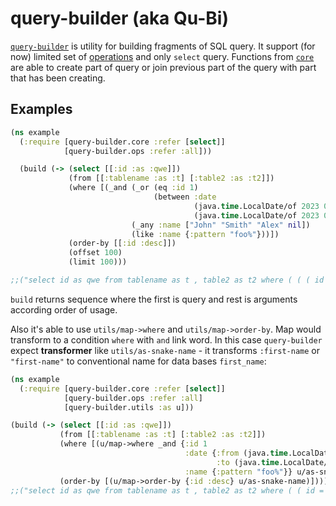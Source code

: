 # query-builder (aka Qu-Bi)

[`query-builder`](https://github.com/vial0ft/ouch-it-hurts/tree/main/src/clj/ouch_it_hurts/query_builder) is utility for building fragments of SQL query. It support (for now) limited set of [operations](https://github.com/vial0ft/ouch-it-hurts/blob/main/src/clj/ouch_it_hurts/query_builder/ops.clj#L3) and only `select` query. Functions from [`core`](https://github.com/vial0ft/ouch-it-hurts/blob/main/src/clj/ouch_it_hurts/query_builder/core.clj) are able to create part of query or join previous part of the query with part that has been creating.


## Examples

```clojure
(ns example
  (:require [query-builder.core :refer [select]]
            [query-builder.ops :refer :all]))

  (build (-> (select [[:id :as :qwe]])
             (from [[:tablename :as :t] [:table2 :as :t2]])
             (where [(_and (_or (eq :id 1)
                                (between :date
                                         (java.time.LocalDate/of 2023 01 01)
                                         (java.time.LocalDate/of 2023 01 02)))
                           (_any :name ["John" "Smith" "Alex" nil])
                           (like :name {:pattern "foo%"}))])
             (order-by [[:id :desc]])
             (offset 100)
             (limit 100)))

;;("select id as qwe from tablename as t , table2 as t2 where ( ( ( id = ? ) or ( date between ? and ? ) ) and ( ( name is null ) or ( name = any( ? ) ) ) and ( name like ? ) ) order by id desc offset ? limit ?" 1 #object[java.time.LocalDate 0x48135409 "2023-01-01"] #object[java.time.LocalDate 0x1f7677ff "2023-01-02"] #object["[Ljava.lang.String;" 0x4c8a308b "[Ljava.lang.String;@4c8a308b"] "foo%" 100 100)
```
`build` returns sequence where the first is query and rest is arguments according order of usage.

Also it's able to use `utils/map->where` and `utils/map->order-by`. Map would transform to a condition `where` with `and` link word.
In this case `query-builder` expect **transformer** like `utils/as-snake-name` - it transforms `:first-name` or `"first-name"` to conventional name for data bases `first_name`:

```clojure
(ns example
  (:require [query-builder.core :refer [select]]
            [query-builder.ops :refer :all]
            [query-builder.utils :as u]))

(build (-> (select [[:id :as :qwe]])
           (from [[:tablename :as :t] [:table2 :as :t2]])
           (where [(u/map->where _and {:id 1
                                       :date {:from (java.time.LocalDate/of 2023 01 01)
                                              :to (java.time.LocalDate/of 2023 01 02)}
                                       :name {:pattern "foo%"}} u/as-snake-name)])
           (order-by [(u/map->order-by {:id :desc} u/as-snake-name)])))
;;("select id as qwe from tablename as t , table2 as t2 where ( ( id = ? ) and ( date between ? and ? ) and ( name like ? ) ) order by id desc" 1 #object[java.time.LocalDate 0x10930775 "2023-01-01"] #object[java.time.LocalDate 0x14a0c283 "2023-01-02"] "foo%")
```
